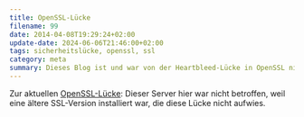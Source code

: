 ```yaml
---
title: OpenSSL-Lücke
filename: 99
date: 2014-04-08T19:29:24+02:00
update-date: 2024-06-06T21:46:00+02:00
tags: sicherheitslücke, openssl, ssl
category: meta
summary: Dieses Blog ist und war von der Heartbleed-Lücke in OpenSSL nicht betroffen.
---
```


Zur aktuellen [OpenSSL-Lücke](https://www.heise.de/newsticker/meldung/Der-GAU-fuer-Verschluesselung-im-Web-Horror-Bug-in-OpenSSL-2165517.html): Dieser Server hier war nicht betroffen, weil eine ältere SSL-Version installiert war, die diese Lücke nicht aufwies.
